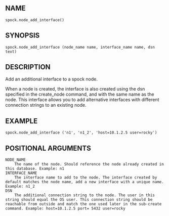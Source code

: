 
## NAME

`spock.node_add_interface()`

## SYNOPSIS

`spock.node_add_interface (node_name name, interface_name name, dsn text)` 

## DESCRIPTION

Add an additional interface to a spock node. 
    
When a node is created, the interface is also created using the dsn specified in the create_node command, and with the same name as the node. This interface allows you to add alternative interfaces with different connection strings to an existing node.

## EXAMPLE 

`spock.node_add_interface ('n1', 'n1_2', 'host=10.1.2.5 user=rocky')`

## POSITIONAL ARGUMENTS
    NODE_NAME
        The name of the node. Should reference the node already created in this database. Example: n1
    INTERFACE_NAME
        The interface name to add to the node. The interface created by default matches the node name, add a new interface with a unique name. Example: n1_2
    DSN
        The additional connection string to the node. The user in this string should equal the OS user. This connection string should be reachable from outside and match the one used later in the sub-create command. Example: host=10.1.2.5 port= 5432 user=rocky
